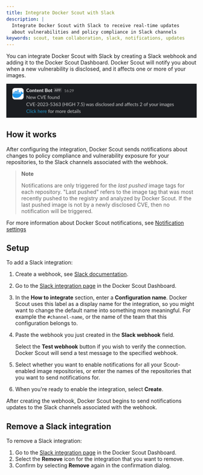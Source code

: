 ```yaml
---
title: Integrate Docker Scout with Slack
description: |
  Integrate Docker Scout with Slack to receive real-time updates
  about vulnerabilities and policy compliance in Slack channels
keywords: scout, team collaboration, slack, notifications, updates
---
```


You can integrate Docker Scout with Slack by creating a Slack webhook and
adding it to the Docker Scout Dashboard. Docker Scout will notify you about
when a new vulnerability is disclosed, and it affects one or more of your
images.

![Slack notification from Docker Scout](../../images/scout-slack-notification.png?border=true "Example Slack notification from Docker Scout")

## How it works

After configuring the integration, Docker Scout sends notifications about
changes to policy compliance and vulnerability exposure for your repositories,
to the Slack channels associated with the webhook.

> **Note**
>
> Notifications are only triggered for the *last pushed* image tags for each
> repository. "Last pushed" refers to the image tag that was most recently
> pushed to the registry and analyzed by Docker Scout. If the last pushed image
> is not by a newly disclosed CVE, then no notification will be triggered.

For more information about Docker Scout notifications,
see [Notification settings](/scout/explore/dashboard.md#notification-settings)

## Setup

To add a Slack integration:

1. Create a webhook, see [Slack documentation](https://api.slack.com/messaging/webhooks).
2. Go to the [Slack integration page](https://scout.docker.com/settings/integrations/slack/) in the Docker Scout Dashboard.
3. In the **How to integrate** section, enter a **Configuration name**.
   Docker Scout uses this label as a display name for the integration,
   so you might want to change the default name into something more meaningful.
   For example the `#channel-name`, or the name of the team that this configuration belongs to.
4. Paste the webhook you just created in the **Slack webhook** field.

   Select the **Test webhook** button if you wish to verify the connection.
   Docker Scout will send a test message to the specified webhook.

5. Select whether you want to enable notifications for all your Scout-enabled image repositories,
   or enter the names of the repositories that you want to send notifications for.
6. When you're ready to enable the integration, select **Create**.

After creating the webhook, Docker Scout begins to send notifications updates
to the Slack channels associated with the webhook.

## Remove a Slack integration

To remove a Slack integration:

1. Go to the [Slack integration page](https://scout.docker.com/settings/integrations/slack/) in the Docker Scout Dashboard.
2. Select the **Remove** icon for the integration that you want to remove.
3. Confirm by selecting **Remove** again in the confirmation dialog.
